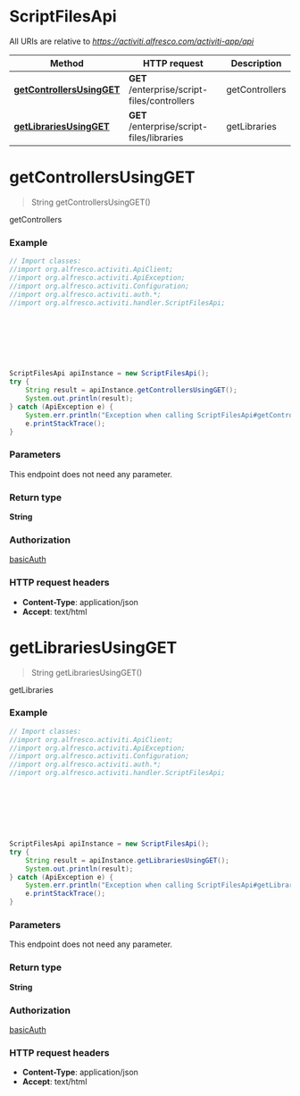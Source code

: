 # ScriptFilesApi

All URIs are relative to *https://activiti.alfresco.com/activiti-app/api*

Method | HTTP request | Description
------------- | ------------- | -------------
[**getControllersUsingGET**](ScriptFilesApi.md#getControllersUsingGET) | **GET** /enterprise/script-files/controllers | getControllers
[**getLibrariesUsingGET**](ScriptFilesApi.md#getLibrariesUsingGET) | **GET** /enterprise/script-files/libraries | getLibraries


<a name="getControllersUsingGET"></a>
# **getControllersUsingGET**
> String getControllersUsingGET()

getControllers

### Example
```java
// Import classes:
//import org.alfresco.activiti.ApiClient;
//import org.alfresco.activiti.ApiException;
//import org.alfresco.activiti.Configuration;
//import org.alfresco.activiti.auth.*;
//import org.alfresco.activiti.handler.ScriptFilesApi;








ScriptFilesApi apiInstance = new ScriptFilesApi();
try {
    String result = apiInstance.getControllersUsingGET();
    System.out.println(result);
} catch (ApiException e) {
    System.err.println("Exception when calling ScriptFilesApi#getControllersUsingGET");
    e.printStackTrace();
}
```

### Parameters
This endpoint does not need any parameter.

### Return type

**String**

### Authorization

[basicAuth](../README.md#basicAuth)

### HTTP request headers

 - **Content-Type**: application/json
 - **Accept**: text/html

<a name="getLibrariesUsingGET"></a>
# **getLibrariesUsingGET**
> String getLibrariesUsingGET()

getLibraries

### Example
```java
// Import classes:
//import org.alfresco.activiti.ApiClient;
//import org.alfresco.activiti.ApiException;
//import org.alfresco.activiti.Configuration;
//import org.alfresco.activiti.auth.*;
//import org.alfresco.activiti.handler.ScriptFilesApi;








ScriptFilesApi apiInstance = new ScriptFilesApi();
try {
    String result = apiInstance.getLibrariesUsingGET();
    System.out.println(result);
} catch (ApiException e) {
    System.err.println("Exception when calling ScriptFilesApi#getLibrariesUsingGET");
    e.printStackTrace();
}
```

### Parameters
This endpoint does not need any parameter.

### Return type

**String**

### Authorization

[basicAuth](../README.md#basicAuth)

### HTTP request headers

 - **Content-Type**: application/json
 - **Accept**: text/html

